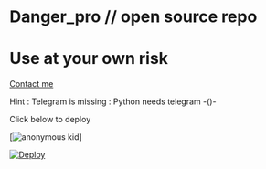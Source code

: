 # Danger_pro // open source repo
  
  # Use at your own risk

 [Contact me](https://t.me/Danger_of_telegram ) 


 Hint : Telegram is missing 
       : Python needs telegram -()- 

 Click below to deploy

 [![ anonymous kid]( https://telegra.ph/file/b0db36b7d7e577f9aabef.jpg )] 


 [![Deploy](https://www.herokucdn.com/deploy/button.svg)](https://heroku.com/deploy?template=https://github.com/dangerbots/perfectok)     
